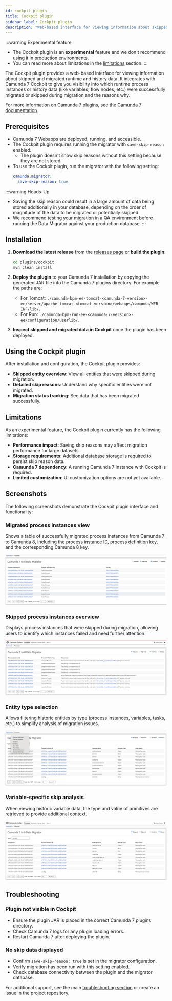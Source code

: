 ```yaml
---
id: cockpit-plugin
title: Cockpit plugin
sidebar_label: Cockpit plugin
description: "Web-based interface for viewing information about skipped entities during the migration process."
---
```


:::warning Experimental feature
* The Cockpit plugin is an **experimental** feature and we don't recommend using it in production environments.
* You can read more about limitations in the [limitations](/guides/migrating-from-camunda-7/data-migrator/cockpit-plugin.md#cockpit-plugin) section.
:::

The Cockpit plugin provides a web-based interface for viewing information about skipped and migrated runtime and history data. It integrates with Camunda 7 Cockpit to give you visibility into which runtime process instances or history data (like variables, flow nodes, etc.) were successfully migrated or skipped during migration and the reasons why.

For more information on Camunda 7 plugins, see the [Camunda 7 documentation](https://docs.camunda.org/manual/latest/webapps/cockpit/extend/plugins/).

## Prerequisites

* Camunda 7 Webapps are deployed, running, and accessible.
* The Cockpit plugin requires running the migrator with `save-skip-reason` enabled.
  * The plugin doesn't show skip reasons without this setting because they are not stored.
* To use the Cockpit plugin, run the migrator with the following setting:
    ```yaml
    camunda.migrator:
      save-skip-reason: true
    ```

:::warning Heads-Up
* Saving the skip reason could result in a large amount of data being stored additionally in your database, depending on the order of magnitude of the data to be migrated or potentially skipped.
* We recommend testing your migration in a QA environment before running the Data Migrator against your production database.
:::

## Installation

1. **Download the latest release** from the [releases page](https://github.com/camunda/camunda-7-to-8-data-migrator/releases) or **build the plugin**:

   ```bash
   cd plugins/cockpit
   mvn clean install
   ```

2. **Deploy the plugin** to your Camunda 7 installation by copying the generated JAR file into the Camunda 7 plugins directory. For example the paths are:
   * For Tomcat: `./camunda-bpm-ee-tomcat-<camunda-7-version>-ee/server/apache-tomcat-<tomcat-version>/webapps/camunda/WEB-INF/lib/`.
   * For Run: `./camunda-bpm-run-ee-<camunda-7-version>-ee/configuration/userlib/`.

3. **Inspect skipped and migrated data in Cockpit** once the plugin has been deployed.

## Using the Cockpit plugin

After installation and configuration, the Cockpit plugin provides:

- **Skipped entity overview**: View all entities that were skipped during migration.
- **Detailed skip reasons**: Understand why specific entities were not migrated.
- **Migration status tracking**: See data that has been migrated successfully.

## Limitations

As an experimental feature, the Cockpit plugin currently has the following limitations:

- **Performance impact**: Saving skip reasons may affect migration performance for large datasets.
- **Storage requirements**: Additional database storage is required to persist skip reason data.
- **Camunda 7 dependency**: A running Camunda 7 instance with Cockpit is required.
- **Limited customization**: UI customization options are not yet available.

## Screenshots

The following screenshots demonstrate the Cockpit plugin interface and functionality:

### Migrated process instances view

Shows a table of successfully migrated process instances from Camunda 7 to Camunda 8, including the process instance ID, process definition key, and the corresponding Camunda 8 key.

![Runtime Migrated Instances](img/runtime-migrated.png)

### Skipped process instances overview

Displays process instances that were skipped during migration, allowing users to identify which instances failed and need further attention.

![Runtime Skipped Instances](img/runtime-skipped.png)

### Entity type selection

Allows filtering historic entities by type (process instances, variables, tasks, etc.) to simplify analysis of migration issues.

![Skipped Entity Type Selection](img/skipped-select-type.png)

### Variable-specific skip analysis

When viewing historic variable data, the type and value of primitives are retrieved to provide additional context.

![Skipped Variables](img/skipped-variables.png)

## Troubleshooting

### Plugin not visible in Cockpit

- Ensure the plugin JAR is placed in the correct Camunda 7 plugins directory.
- Check Camunda 7 logs for any plugin loading errors.
- Restart Camunda 7 after deploying the plugin.

### No skip data displayed

- Confirm `save-skip-reason: true` is set in the migrator configuration.
- Verify migration has been run with this setting enabled.
- Check database connectivity between the plugin and the migrator database.

For additional support, see the main [troubleshooting section](troubleshooting.md) or create an issue in the project repository.
